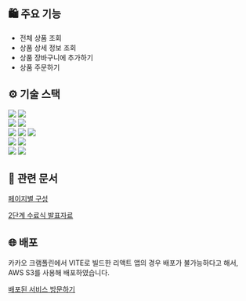 ## 🛍 주요 기능
- 전체 상품 조회
- 상품 상세 정보 조회
- 상품 장바구니에 추가하기
- 상품 주문하기

## ⚙️ 기술 스택
<img src="https://img.shields.io/badge/javascript-F7DF1E?style=for-the-badge&logo=javascript&logoColor=white">
<img src="https://img.shields.io/badge/React-61DAFB?style=for-the-badge&logo=React&logoColor=white">
<br />
<img src="https://img.shields.io/badge/yarn-2C8EBB?style=for-the-badge&logo=yarn&logoColor=white">
<img src="https://img.shields.io/badge/vite-646CFF?style=for-the-badge&logo=vite&logoColor=white">
<br />
<img src="https://img.shields.io/badge/react hook form-EC5990?style=for-the-badge&logo=reacthookform&logoColor=white">
<img src="https://img.shields.io/badge/react query-FF4154?style=for-the-badge&logo=reactquery&logoColor=white"/>
<img src="https://img.shields.io/badge/jotai-000000?style=for-the-badge&logo=atom&logoColor=white"/>
<br />
<img src="https://img.shields.io/badge/Storybook-FF4785?style=for-the-badge&logo=Storybook&logoColor=white"/>
<img src="https://img.shields.io/badge/styled components-DB7093?style=for-the-badge&logo=styledcomponents&logoColor=white"/>
<br />
<img src="https://img.shields.io/badge/eslint-4B32C3?style=for-the-badge&logo=eslint&logoColor=white"/>
<img src="https://img.shields.io/badge/prettier-F7B93E?style=for-the-badge&logo=prettier&logoColor=white"/>


## 📄 관련 문서
[페이지별 구성](docs/week-1/challenge-1.md)

[2단계 수료식 발표자료](docs/2단계_수료식_발표자료.pptx)

## 🌐 배포
카카오 크램폴린에서 VITE로 빌드한 리액트 앱의 경우 배포가 불가능하다고 해서, AWS S3를 사용해 배포하였습니다.

[배포된 서비스 방문하기](http://step2-kakao-shop.s3-website.ap-northeast-2.amazonaws.com/)
